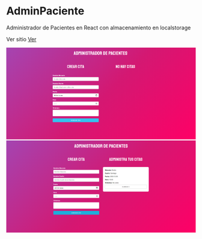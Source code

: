 # AdminPaciente
Administrador de Pacientes en React con almacenamiento en localstorage

Ver sitio [Ver](https://vibrant-euclid-27cd08.netlify.app/)

![Administrador de tareas](/public/preview-1.png)
![Administrador de tareas foto 2](/public/preview-2.png)
